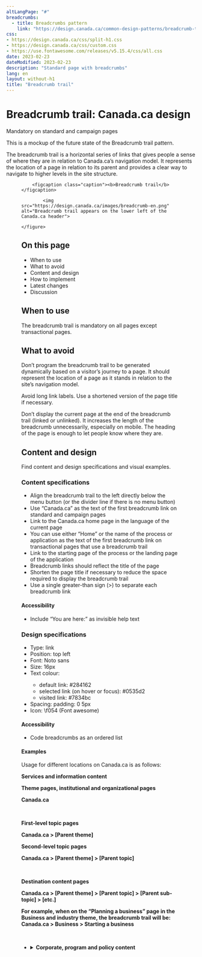 ```yaml
---
altLangPage: "#"
breadcrumbs:
  - title: Breadcrumbs pattern
    link: "https://design.canada.ca/common-design-patterns/breadcrumb-trail.html"
css:
- https://design.canada.ca/css/split-h1.css
- https://design.canada.ca/css/custom.css
- https://use.fontawesome.com/releases/v5.15.4/css/all.css
date: 2023-02-23
dateModified: 2023-02-23
description: "Standard page with breadcrumbs"
lang: en
layout: without-h1
title: "Breadcrumb trail"
---
```

<h1 property="name" id="wb-cont" dir="ltr"><span class="stacked"><span>Breadcrumb trail</span>: <span>Canada.ca design</span></span></h1>
<span class="label label-danger">Mandatory on standard and campaign pages</span>
<p>This is a mockup of the future state of the Breadcrumb trail pattern.</p>
<p>The breadcrumb trail is a horizontal series of links that gives people a sense of where they are in relation to Canada.ca’s navigation model.  It represents the location of a page in relation to its parent and provides a clear way to navigate to higher levels in the site structure.</p>
<figure>

		<figcaption class="caption"><b>Breadcrumb trail</b></figcaption>

			<img src="https://design.canada.ca/images/breadcrumb-en.png" alt="Breadcrumb trail appears on the lower left of the Canada.ca header">

	</figure>
<h2>On this page</h2>
<ul>
	<li>When to use</li>
	<li>What to avoid</li>
	<li>Content and design</li>
	<li>How to implement</li>
	<li>Latest changes</li>
	<li>Discussion</li>
</ul>
<h2>When to use</h2>
<p>The breadcrumb trail is mandatory on all pages except transactional pages.</p> 
<h2>What to avoid</h2>
<p>Don’t program the breadcrumb trail to be generated dynamically based on a visitor’s journey to a page. It should represent the location of a page as it stands in relation to the site’s navigation model.</p>

<p>Avoid long link labels. Use a shortened version of the page title if necessary.</p>

<p>Don’t display the current page at the end of the breadcrumb trail (linked or unlinked). It increases the length of the breadcrumb unnecessarily, especially on mobile. The heading of the page is enough to let people know where they are.</p>

<h2>Content and design</h2>
<p>Find content and design specifications and visual examples.</p>

<h3>Content specifications</h3>
<ul>
	<li>Align the breadcrumb trail to the left directly below the menu button (or the divider line if there is no menu button)</li>
	<li>Use “Canada.ca” as the text of the first breadcrumb link on standard and campaign pages</li>
	<li>Link to the Canada.ca home page in the language of the current page</li>
<li>You can use either “Home” or the name of the process or application as the text of the first breadcrumb link on transactional pages that use a breadcrumb trail</li>
	<li>Link to the starting page of the process or the landing page of the application</li>
	<li>Breadcrumb links should reflect the title of the page</li> 
<Li>Shorten the page title if necessary to reduce the space required to display the breadcrumb trail</li>
	<li>Use a single greater-than sign (>) to separate each breadcrumb link</li>
	</ul>
<h4>Accessibility</h4>
<ul>
<li>Include “You are here:” as invisible help text</li>
</ul>
<h3>Design specifications</h3>
<ul> 
	<li>Type: link</li> 
	<li>Position: top left</li>
	<li>Font: Noto sans</li>
	<li>Size: 16px</li>
	<li>Text colour:</li>
<ul>
	<li>default link: #284162</li>
	<li>selected link (on hover or focus): #0535d2</li>
	<li>visited link: #7834bc</li>
</ul>
	<li>Spacing: padding: 0 5px</li>
	<li>Icon:  \f054 (Font awesome)</li>
	</ul>
<h4>Accessibility</h4>
<ul>
	<li>Code breadcrumbs as an ordered list</li>
	</ul>
<h4>Examples</h4>
<p>Usage for different locations on Canada.ca is as follows:</p>

<p><strong>Services and information content</strong></p>
<p><strong>Theme pages, institutional and organizational pages</strong</p>
	<p>Canada.ca</p>   
<br>
<p><strong>First-level topic pages</strong></p>
Canada.ca   >   [Parent theme]
<br>
<p><strong>Second-level topic pages</strong></p>
<p>Canada.ca    >   [Parent theme]    >   [Parent topic]</p>
<br>
<p><strong>Destination content pages</strong></p>
<p>Canada.ca    >   [Parent theme]    >   [Parent topic]   >  [Parent sub-topic]   >   [etc.]</p>
<p>For example, when on the “Planning a business” page in the Business and industry theme, the breadcrumb trail will be:
Canada.ca   >   Business   >   Starting a business</p>
	<br>
<ul class="list-unstyled">
	<li>
		<details>
			<summary>Corporate, program and policy content</summary>
			<p><strong>Corporate, program or policy content pages</strong></p>
			<p>Canada.ca   >   [Institutional profile page]</p>
<br>
			<p><strong>Partnering and collaborative arrangement profile pages</strong></p>
			<p>Canada.ca</p>

		</details>
	</li>
	<li>
		<details>
			<summary>Search results pages</summary>
			<p><strong>Basic search pages</strong></p>
			<p>Canada.ca</p>   
			<br>
			<p><strong>Advanced search pages</strong></p>
			<p>Canada.ca   >   [Basic search]</p>

		</details>
	</li>
	...
</ul>




